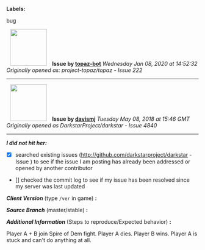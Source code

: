 **Labels:**

bug



<a href="https://github.com/topaz-bot"><img src="https://avatars3.githubusercontent.com/u/59651103?v=4" width="96" height="96" hspace="10"></img></a> **Issue by [topaz-bot](https://github.com/topaz-bot)**
_Wednesday Jan 08, 2020 at 14:52:32_
_Originally opened as: project-topaz/topaz - Issue 222_

----

<a href="https://github.com/davismj"><img src="https://avatars2.githubusercontent.com/u/3845823?v=4"  width="96" height="96" hspace="10"></img></a> **Issue by [davismj](https://github.com/davismj)**
_Tuesday May 08, 2018 at 15:46 GMT_
_Originally opened as DarkstarProject/darkstar - Issue 4840_

----

<!-- place 'x' mark between square [] brackets to checkmark box -->

**_I did not hit her:_**

- [x] searched existing issues (http://github.com/darkstarproject/darkstar - Issue ) to see if the issue I am posting has already been addressed or opened by another contributor
- [] checked the commit log to see if my issue has been resolved since my server was last updated


<!-- Issues will be closed without being looked into if the following information is missing (unless its not applicable). -->

**_Client Version_** (type `/ver` in game) **:** 


**_Source Branch_** (master/stable) **:** 


**_Additional Information_** (Steps to reproduce/Expected behavior) **:** 
Player A + B join Spire of Dem fight. Player A dies. Player B wins. Player A is stuck and can't do anything at all.


